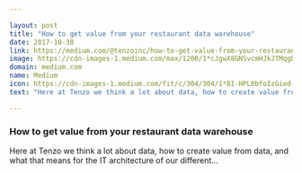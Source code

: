 ```yaml
---

layout: post
title: "How to get value from your restaurant data warehouse"
date: 2017-10-30
link: https://medium.com/@tenzoinc/how-to-get-value-from-your-restaurant-data-warehouse-abc58695428d?source=rss------machine_learning-5
image: https://cdn-images-1.medium.com/max/1200/1*cJgwX8GNSvcmHJkJTMqgDg.png
domain: medium.com
name: Medium
icon: https://cdn-images-1.medium.com/fit/c/304/304/1*8I-HPL0bfoIzGied-dzOvA.png
text: "Here at Tenzo we think a lot about data, how to create value from data, and what that means for the IT architecture of our different…"

---
```


### How to get value from your restaurant data warehouse

Here at Tenzo we think a lot about data, how to create value from data, and what that means for the IT architecture of our different…